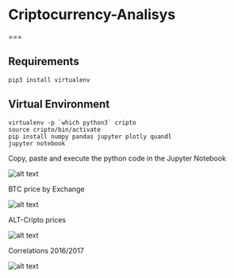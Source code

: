 # Criptocurrency-Analisys
===

Requirements
---
```
pip3 install virtualenv
```
Virtual Environment
---
```
virtualenv -p `which python3` cripto
source cripto/bin/activate
pip install numpy pandas jupyter plotly quandl
jupyter notebook
```
Copy, paste and execute the python code in the Jupyter Notebook

![alt text](https://user-images.githubusercontent.com/15635380/34075100-418dd7ba-e2b4-11e7-93f2-4c2304e8b7ea.png)

BTC price by Exchange

![alt text](https://user-images.githubusercontent.com/15635380/34078467-e893df24-e312-11e7-82c2-4dc4e0a25734.png)

ALT-Cripto prices

![alt text](https://user-images.githubusercontent.com/15635380/34078489-57f0c026-e313-11e7-918a-dd0ec1344c9f.png)

Correlations 2016/2017

![alt text](https://user-images.githubusercontent.com/15635380/34078503-96468bf8-e313-11e7-9d25-7fff27e102d0.png)

